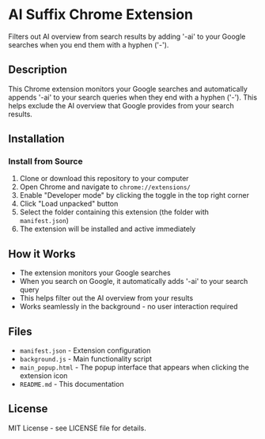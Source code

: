 # AI Suffix Chrome Extension

Filters out AI overview from search results by adding '-ai' to your Google searches when you end them with a hyphen ('-').

## Description

This Chrome extension monitors your Google searches and automatically appends '-ai' to your search queries when they end with a hyphen ('-'). This helps exclude the AI overview that Google provides from your search results.

## Installation

### Install from Source

1. Clone or download this repository to your computer
2. Open Chrome and navigate to `chrome://extensions/`
3. Enable "Developer mode" by clicking the toggle in the top right corner
4. Click "Load unpacked" button
5. Select the folder containing this extension (the folder with `manifest.json`)
6. The extension will be installed and active immediately

## How it Works

- The extension monitors your Google searches
- When you search on Google, it automatically adds '-ai' to your search query
- This helps filter out the AI overview from your results
- Works seamlessly in the background - no user interaction required

## Files

- `manifest.json` - Extension configuration
- `background.js` - Main functionality script
- `main_popup.html` - The popup interface that appears when clicking the extension icon
- `README.md` - This documentation

## License

MIT License - see LICENSE file for details.

